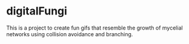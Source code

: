 # digitalFungi
This is a project to create fun gifs that resemble the growth of mycelial networks using collision avoidance and branching.
